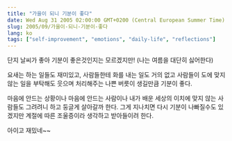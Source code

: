 ```yaml
---
title: "가을이 되니 기분이 좋다"
date: Wed Aug 31 2005 02:00:00 GMT+0200 (Central European Summer Time)
slug: 2005/09/가을이-되니-기분이-좋다
lang: ko
tags: ["self-improvement", "emotions", "daily-life", "reflections"]
---
```


단지 날씨가 좋아 기분이 좋은것인지는 모르겠지만! (나는 여름을 대단히 싫어한다)

요새는 하는 일들도 재미있고, 사람들한테 화를 내는 일도 거의 없고 사람들이 도에 맞지 않는 일을 부탁해도 웃으며 처리해주는 나쁜 버릇이 생길만큼 기분이 좋다.

마음에 안드는 상황이나 마음에 안드는 사람이나 내가 배운 세상의 이치에 맞지 않는 사람들도 그려려니 하고 둥글게 살아갈까 한다. 그게 지나치면 다시 기분이 나빠질수도 있겠지만 계절에 따른 조울증이라 생각하고 받아들이려 한다.

아이고 재밌네~~
